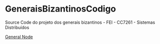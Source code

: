 # GeneraisBizantinosCodigo
Source Code do projeto dos generais bizantinos - FEI - CC7261 - Sistemas Distribuídos

[General Node](https://github.com/marcelobaxauli/GeneralNode)
